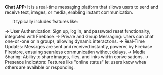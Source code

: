 <b>Chat APP:</b>
It is a real-time messaging platform that allows users to send and receive text, images, or media, enabling instant communication.
<ul>It typically includes features like:</ul>
<l>-> User Authentication: Sign up, log in, and password reset functionality, integrated with Firebase.</l>
<l>-> Private and Group Messaging: Users can chat one-on-one or in groups, allowing dynamic interactions.</l>
<l>-> Real-Time Updates: Messages are sent and received instantly, powered by Firebase Firestore, ensuring seamless communication without delays.</l>
<l>-> Media Sharing: Ability to share images, files, and links within conversations.</l>
<l>-> Presence Indicators: Features like "online status" let users know when others are available or responding.</l>

